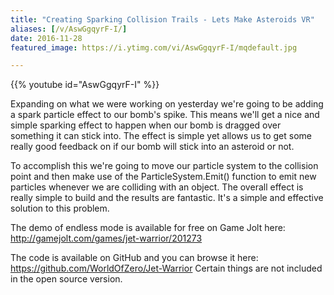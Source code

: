 ```yaml
---
title: "Creating Sparking Collision Trails - Lets Make Asteroids VR"
aliases: [/v/AswGgqyrF-I/]
date: 2016-11-28
featured_image: https://i.ytimg.com/vi/AswGgqyrF-I/mqdefault.jpg

---
```


{{% youtube id="AswGgqyrF-I" %}}

Expanding on what we were working on yesterday we're going to be adding a spark particle effect to our bomb's spike. This means we'll get a nice and simple sparking effect to happen when our bomb is dragged over something it can stick into. The effect is simple yet allows us to get some really good feedback on if our bomb will stick into an asteroid or not.

To accomplish this we're going to move our particle system to the collision point and then make use of the ParticleSystem.Emit() function to emit new particles whenever we are colliding with an object. The overall effect is really simple to build and the results are fantastic. It's a simple and effective solution to this problem.

The demo of endless mode is available for free on Game Jolt here: http://gamejolt.com/games/jet-warrior/201273

The code is available on GitHub and you can browse it here: https://github.com/WorldOfZero/Jet-Warrior
Certain things are not included in the open source version.